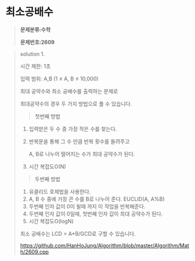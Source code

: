 # 최소공배수

> **문제분류:수학**
>
> **문제번호:2609**

> solution 1.
>
> 시간 제한: 1초
>
> 입력 범위: A,B (1 ≤ A, B ≤ 10,000)
>
> 최대 공약수와 최소 공배수를 출력하는 문제로 
>
> 최대공약수의 경우 두 가지 방법으로 풀 수 있습니다.
>
> > 첫번째 방법
>
> 1. 입력받은 두 수 중 가장 작은 수를 찾는다.
>
> 2. 반복문을 통해 그 수 만큼 반복 횟수를 돌려주고
>
>    A, B로 나누어 떨어지는 수가 최대 공약수가 된다.
>
> 3. 시간 복잡도O(N)
>
> > 두번째 방법
>
> 1. 유클리드 호제법을 사용한다.
> 2. A, B  수 중에 가장 큰 수를 B로 나누어 준다. EUCLID(A, A%B)
> 3. 두번째 인자 값이 0이 될때 까지 이 작업을 반복해준다. 
> 4. 두번째 인자 값이 0일때, 첫번째 인자 값이 최대 공약수가 된다.
> 5. 시간 복잡도O(logN)
>
>
>
> 최소 공배수는  LCD = A*B/GCD로 구할 수 있습니다.
>
>
> https://github.com/HanHoJung/Algorithm/blob/master/Algorithm/Math/2609.cpp
